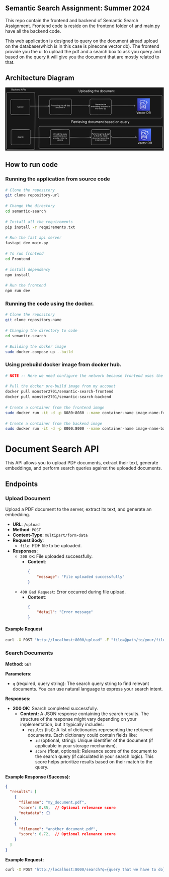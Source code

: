 ## Semantic Search Assignment: Summer 2024

This repo contain the frontend and backend of Semantic Search Assignment. Frontend code is reside on the frontend folder of and main.py have all the backend code.

This web application is designed to query on the document alread upload on the database(which is in this case is pinecone vector db). The frontend provide you the ui to upload the pdf and a search box to ask you query and based on the query it will give you the document that are mostly related to that.


## Architecture Diagram

![Alt text](images/semantic-diagram.png)




## How to run code 

### Running the application from source code

```bash
# Clone the repository
git clone repository-url

# Change the directory
cd semantic-search

# Install all the requirements
pip install -r requirements.txt

# Run the fast api server
fastapi dev main.py

# To run frontend
cd Frontend

# install dependency
npm install

# Run the frontend
npm run dev
```



### Running the code using the docker.

```bash
# Clone the repository
git clone repository-name

# Changing the directory to code
cd semantic-search

# Building the docker image
sudo docker-compose up --build

```



### Using prebuild docker image from docker hub.

```bash
# NOTE :- Here we need configure the network because frontend uses the backend as the host name to make call to the backend so we need make our backend with that name.

# Pull the docker pre-build image from my account
docker pull monster2701/semantic-search-frontend
docker pull monster2701/semantic-search-backend

# Create a container from the frontend image
sudo docker run -it -d -p 8080:8080 --name container-name image-name-frontend

# Create a container from the backend image
sudo docker run -it -d -p 8000:8000 --name container-name image-name-backend

```


# Document Search API

This API allows you to upload PDF documents, extract their text, generate embeddings, and perform search queries against the uploaded documents.

## Endpoints

### Upload Document

Upload a PDF document to the server, extract its text, and generate an embedding.

- **URL**: `/upload`
- **Method**: `POST`
- **Content-Type**: `multipart/form-data`
- **Request Body**:
  - `file`: PDF file to be uploaded.
- **Responses**:
  - `200 OK`: File uploaded successfully.
    - **Content**:
      ```json
      {
          "message": "File uploaded successfully"
      }
      ```
  - `400 Bad Request`: Error occurred during file upload.
    - **Content**:
      ```json
      {
          "detail": "Error message"
      }
      ```

#### Example Request
```bash
curl -X POST "http://localhost:8000/upload" -F "file=@path/to/your/file.pdf"
```

### Search Documents

**Method:** `GET`

**Parameters:**

- `q` (required, query string): The search query string to find relevant documents. You can use natural language to express your search intent.

**Responses:**

- **200 OK:** Search completed successfully.
    - **Content:** A JSON response containing the search results. The structure of the response might vary depending on your implementation, but it typically includes:
        - `results` (list): A list of dictionaries representing the retrieved documents. Each dictionary could contain fields like:
            - `id` (optional, string): Unique identifier of the document (if applicable in your storage mechanism).
            - `score` (float, optional): Relevance score of the document to the search query (if calculated in your search logic). This score helps prioritize results based on their match to the query.
           

**Example Response (Success):**

```json
{
  "results": [
    {
      "filename": "my_document.pdf",
      "score": 0.85,  // Optional relevance score
      "metadata": {}
    },
    {
      "filename": "another_document.pdf",
      "score": 0.72,  // Optional relevance score
    }
  ]
}
```

**Example Request:**
```bash
curl -X POST "http://localhost:8000/search?q={query that we have to do}"
```